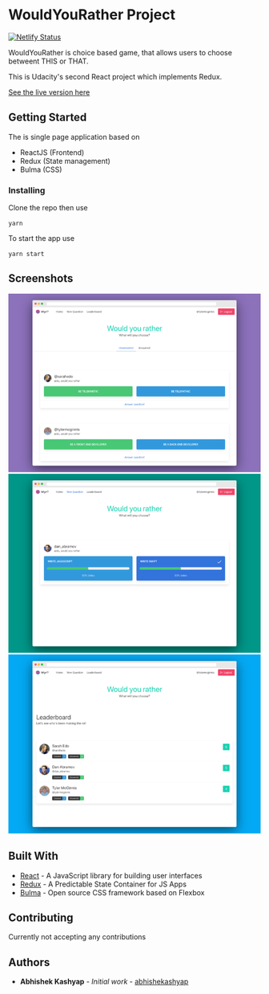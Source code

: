# WouldYouRather Project

[![Netlify Status](https://api.netlify.com/api/v1/badges/edb94d50-1c0a-4854-9e13-7af134cb2341/deploy-status)](https://app.netlify.com/sites/gallant-volhard-496c02/deploys)

WouldYouRather is choice based game, that allows users to choose betweent THIS or THAT.

This is Udacity's second React project which implements Redux.

[See the live version here](https://wouldyourather-ak.netlify.app)

## Getting Started

The is single page application based on

- ReactJS (Frontend)
- Redux (State management)
- Bulma (CSS)

### Installing

Clone the repo then use

```
yarn
```

To start the app use

```
yarn start
```

## Screenshots

<p align="center">
  <img src="screenshots/low-res/home.png" alt="Landing page"/>
  <img src="screenshots/low-res/answer.png" alt="Answer page"/>
  <img src="screenshots/low-res/leaderboard.png " alt="Leaderboard page"/>
</p>

## Built With

- [React](https://reactjs.org/) - A JavaScript library for building user interfaces
- [Redux](https://redux.js.org/) - A Predictable State Container for JS Apps
- [Bulma](https://bulma.io/) - Open source CSS framework based on Flexbox

## Contributing

Currently not accepting any contributions

## Authors

- **Abhishek Kashyap** - _Initial work_ - [abhishekashyap](https://github.com/abhishekashyap)
